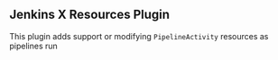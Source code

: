 ## Jenkins X Resources Plugin

This plugin adds support or modifying `PipelineActivity` resources as pipelines run